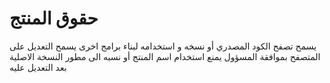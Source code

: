 # حقوق المنتج
يسمح تصفح الكود المصدري أو نسخه و استخدامه لبناء برامج اخرى
يسمح التعديل على المتصفح بموافقة المسؤول
يمنع استخدام اسم المنتج أو نسبه الى مطور النسخة الاصلية بعد التعديل عليه
